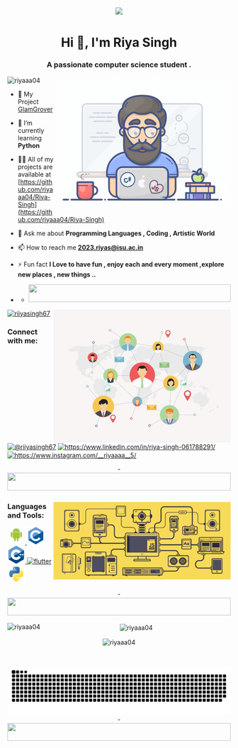 <h1 align="center">
    <img src="https://readme-typing-svg.herokuapp.com/?font=Righteous&size=35&center=true&vCenter=true&width=500&height=70&duration=5000&lines=Welcome+to+my+GitHub!;" />
</h1>
<h1 align="center">Hi 👋, I'm Riya Singh</h1>
<h3 align="center">A passionate computer science student .</h3>
<img align="right" alt="Coding" width="400" src="https://github.com/riyaaa04/riyaaa04/blob/main/programmer.gif">



<p align="left"> <img src="https://komarev.com/ghpvc/?username=riyaaa04&label=Profile%20views&color=0e75b6&style=flat" alt="riyaaa04" /> </p>


- 🔭 My Project [GlamGrover](https://www.appsheet.com/newshortcut/8d42283d-37d4-4844-a1c2-cc9f1ac01484)

- 🌱 I’m currently learning **Python**

- 👨‍💻 All of my projects are available at [https://github.com/riyaaa04/Riya-Singh](https://github.com/riyaaa04/Riya-Singh)

- 💬 Ask me about **Programming Languages , Coding , Artistic World**

- 📫 How to reach me **2023.riyas@isu.ac.in**

- ⚡ Fun fact **I Love to have fun , enjoy each and every moment ,explore new places , new things ..**
- - <img src="https://i.imgur.com/dBaSKWF.gif" height="40" width="100%">
<div align="center">
    <img align="right" alt="Coding" width="400" src="https://github.com/riyaaa04/riyaaa04/blob/main/network.gif">

<p align="left"> <a href="https://twitter.com/riiyasingh67" target="blank"><img src="https://img.shields.io/twitter/follow/riiyasingh67?logo=twitter&style=for-the-badge" alt="riiyasingh67" /></a> </p>

<h3 align="left">Connect with me:</h3>
<p align="left">
    <a href="https://twitter.com/riiyasingh67" target="blank"><img align="center" src="https://raw.githubusercontent.com/rahuldkjain/github-profile-readme-generator/master/src/images/icons/Social/twitter.svg" alt="@riiyasingh67" height="30" width="40" /></a>
<a href="https://linkedin.com/in/https://www.linkedin.com/in/riya-singh-061788291/" target="blank"><img align="center" src="https://raw.githubusercontent.com/rahuldkjain/github-profile-readme-generator/master/src/images/icons/Social/linked-in-alt.svg" alt="https://www.linkedin.com/in/riya-singh-061788291/" height="30" width="40" /></a>
<a href="https://instagram.com/https://www.instagram.com/__riyaaaa__5/" target="blank"><img align="center" src="https://raw.githubusercontent.com/rahuldkjain/github-profile-readme-generator/master/src/images/icons/Social/instagram.svg" alt="https://www.instagram.com/__riyaaaa__5/" height="30" width="40" /></a>
</p>
- <img src="https://i.imgur.com/dBaSKWF.gif" height="40" width="100%">
<div align="center">
<img align="right" alt="Coding" width="400" src="https://github.com/riyaaa04/riyaaa04/blob/main/tools.gif">


<h3 align="left">Languages and Tools:</h3>
<p align="left"> <a href="https://developer.android.com" target="_blank" rel="noreferrer"> <img src="https://raw.githubusercontent.com/devicons/devicon/master/icons/android/android-original-wordmark.svg" alt="android" width="40" height="40"/> </a> <a href="https://www.cprogramming.com/" target="_blank" rel="noreferrer"> <img src="https://raw.githubusercontent.com/devicons/devicon/master/icons/c/c-original.svg" alt="c" width="40" height="40"/> </a> <a href="https://www.w3schools.com/cpp/" target="_blank" rel="noreferrer"> <img src="https://raw.githubusercontent.com/devicons/devicon/master/icons/cplusplus/cplusplus-original.svg" alt="cplusplus" width="40" height="40"/> </a> <a href="https://flutter.dev" target="_blank" rel="noreferrer"> <img src="https://www.vectorlogo.zone/logos/flutterio/flutterio-icon.svg" alt="flutter" width="40" height="40"/> </a> <a href="https://www.python.org" target="_blank" rel="noreferrer"> <img src="https://raw.githubusercontent.com/devicons/devicon/master/icons/python/python-original.svg" alt="python" width="40" height="40"/> </a> </p>
- <img src="https://i.imgur.com/dBaSKWF.gif" height="40" width="100%">
<div align="center">

<p><img align="left" src="https://github-readme-stats.vercel.app/api/top-langs?username=riyaaa04&show_icons=true&locale=en&layout=compact" alt="riyaaa04" /></p>

<p>&nbsp;<img align="center" src="https://github-readme-stats.vercel.app/api?username=riyaaa04&show_icons=true&locale=en" alt="riyaaa04" /></p>

<p><img align="center" src="https://github-readme-streak-stats.herokuapp.com/?user=riyaaa04&" alt="riyaaa04" /></p>
<br>
<p align="center">
  <img alt="snake eating my contributions" src="https://raw.githubusercontent.com/salesp07/salesp07/output/github-contribution-grid-snake.svg" />
- <img src="https://i.imgur.com/dBaSKWF.gif" height="40" width="100%">
<div align="center">
